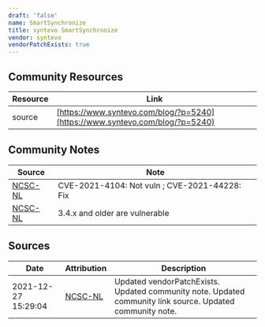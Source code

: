 ```yaml
---
draft: 'false'
name: SmartSynchronize
title: syntevo SmartSynchronize
vendor: syntevo
vendorPatchExists: true
---
```



## Community Resources
| Resource | Link |
| --- | --- |
| source | [https://www.syntevo.com/blog/?p=5240](https://www.syntevo.com/blog/?p=5240) |

## Community Notes
| Source | Note |
| --- | --- |
| [NCSC-NL](https://github.com/NCSC-NL/log4shell/blob/main/software/README.md) | CVE-2021-4104: Not vuln ; CVE-2021-44228: Fix </ul> |
| [NCSC-NL](https://github.com/NCSC-NL/log4shell/blob/main/software/README.md) | 3.4.x and older are vulnerable |

## Sources
| Date | Attribution | Description |
| --- | --- | --- |
| 2021-12-27 15:29:04 | [NCSC-NL](https://github.com/NCSC-NL/log4shell/blob/main/software/README.md) | Updated vendorPatchExists. Updated community note. Updated community link source. Updated community note.  |
